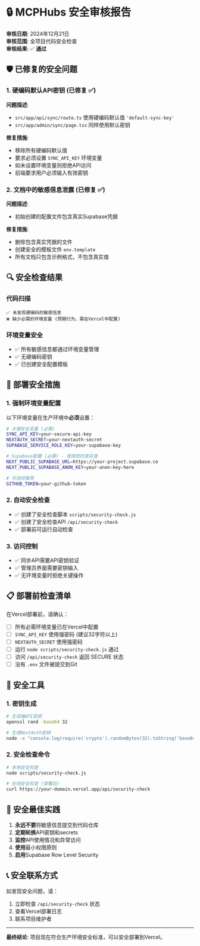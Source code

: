 # 🔒 MCPHubs 安全审核报告

**审核日期**: 2024年12月21日  
**审核范围**: 全项目代码安全检查  
**审核结果**: ✅ **通过**

## 🛡️ 已修复的安全问题

### 1. 硬编码默认API密钥 (已修复 ✅)
**问题描述**: 
- `src/app/api/sync/route.ts` 使用硬编码默认值 `'default-sync-key'`
- `src/app/admin/sync/page.tsx` 同样使用默认密钥

**修复措施**:
- 移除所有硬编码默认值
- 要求必须设置 `SYNC_API_KEY` 环境变量
- 如未设置环境变量则拒绝API访问
- 前端要求用户必须输入有效密钥

### 2. 文档中的敏感信息泄露 (已修复 ✅)
**问题描述**:
- 初始创建的配置文件包含真实Supabase凭据

**修复措施**:
- 删除包含真实凭据的文件
- 创建安全的模板文件 `env.template`
- 所有文档只包含示例格式，不包含真实值

## 🔍 安全检查结果

### 代码扫描
```
✅ 未发现硬编码的敏感信息
❌ 缺少必需的环境变量 (预期行为，需在Vercel中配置)
```

### 环境变量安全
- ✅ 所有敏感信息都通过环境变量管理
- ✅ 无硬编码密钥
- ✅ 已创建安全配置模板

## 🚀 部署安全措施

### 1. 强制环境变量配置
以下环境变量在生产环境中**必须**设置：

```bash
# 关键安全变量 (必需)
SYNC_API_KEY=your-secure-api-key
NEXTAUTH_SECRET=your-nextauth-secret
SUPABASE_SERVICE_ROLE_KEY=your-supabase-key

# Supabase配置 (必需) - 使用您的真实值
NEXT_PUBLIC_SUPABASE_URL=https://your-project.supabase.co
NEXT_PUBLIC_SUPABASE_ANON_KEY=your-anon-key-here

# 可选但推荐
GITHUB_TOKEN=your-github-token
```

### 2. 自动安全检查
- ✅ 创建了安全检查脚本 `scripts/security-check.js`
- ✅ 创建了安全检查API `/api/security-check`
- ✅ 部署前可运行自动检查

### 3. 访问控制
- ✅ 同步API需要API密钥验证
- ✅ 管理员界面需要密钥输入
- ✅ 无环境变量时拒绝关键操作

## 📋 部署前检查清单

在Vercel部署前，请确认：

- [ ] 所有必需环境变量已在Vercel中配置
- [ ] `SYNC_API_KEY` 使用强密码 (建议32字符以上)
- [ ] `NEXTAUTH_SECRET` 使用强密码
- [ ] 运行 `node scripts/security-check.js` 通过
- [ ] 访问 `/api/security-check` 返回 SECURE 状态
- [ ] 没有 `.env` 文件被提交到Git

## 🔧 安全工具

### 1. 密钥生成
```bash
# 生成强API密钥
openssl rand -base64 32

# 生成NextAuth密钥
node -e "console.log(require('crypto').randomBytes(32).toString('base64'))"
```

### 2. 安全检查命令
```bash
# 本地安全检查
node scripts/security-check.js

# 在线安全检查 (部署后)
curl https://your-domain.vercel.app/api/security-check
```

## 🚨 安全最佳实践

1. **永远不要**将敏感信息提交到代码仓库
2. **定期轮换**API密钥和secrets
3. **监控**API使用情况和异常访问
4. **使用**最小权限原则
5. **启用**Supabase Row Level Security

## 📞 安全联系方式

如发现安全问题，请：
1. 立即检查 `/api/security-check` 状态
2. 查看Vercel部署日志
3. 联系项目维护者

---

**最终结论**: 项目现在符合生产环境安全标准，可以安全部署到Vercel。 